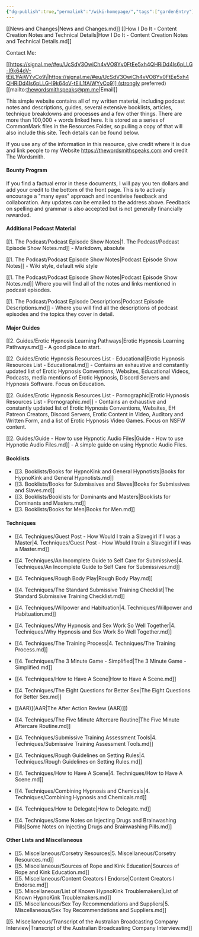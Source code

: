 ```yaml
---
{"dg-publish":true,"permalink":"/wiki-homepage/","tags":["gardenEntry"]}
---
```



[[News and Changes\|News and Changes.md]]
[[How I Do It - Content Creation Notes and Technical Details\|How I Do It - Content Creation Notes and Technical Details.md]]

Contact Me:

[[https://signal.me/#eu/UcSdV3OwiCh4vVO8Yv0FtEe5xh4QHRiDd4ls6pLLG-I9k64oV-tEiL1fAiWYvCo9\|https://signal.me/#eu/UcSdV3OwiCh4vVO8Yv0FtEe5xh4QHRiDd4ls6pLLG-I9k64oV-tEiL1fAiWYvCo9]] (strongly preferred)
[[mailto:thewordsmithspeaks@pm.me\|Email]]

This simple website contains all of my written material, including podcast notes and descriptions, guides, several extensive booklists, articles, technique breakdowns and processes and a few other things. There are more than 100,000 + words linked here. It is stored as a series of CommonMark files in the Resources Folder, so pulling a copy of that will also include this site. Tech details can be found below.

If you use any of the information in this resource, give credit where it is due and link people to my Website https://thewordsmithspeaks.com and credit The Wordsmith.

#### Bounty Program

If you find a factual error in these documents, I will pay you ten dollars and add your credit to the bottom of the front page. This is to actively encourage a "many eyes" approach and incentivise feedback and collaboration. Any updates can be emailed to the address above. Feedback on spelling and grammar is also accepted but is not generally financially rewarded.

#### Additional Podcast Material

[[1. The Podcast/Podcast Episode Show Notes\|1. The Podcast/Podcast Episode Show Notes.md]] - Markdown, absolute

[[1. The Podcast/Podcast Episode Show Notes\|Podcast Episode Show Notes]] - Wiki style, default wiki style

[[1. The Podcast/Podcast Episode Show Notes\|Podcast Episode Show Notes.md]] Where you will find all of the notes and links mentioned in podcast episodes.

[[1. The Podcast/Podcast Episode Descriptions\|Podcast Episode Descriptions.md]] - Where you will find all the descriptions of podcast episodes and the topics they cover in detail.

#### Major Guides

[[2. Guides/Erotic Hypnosis Learning Pathways\|Erotic Hypnosis Learning Pathways.md]] - A good place to start.

[[2. Guides/Erotic Hypnosis Resources List - Educational\|Erotic Hypnosis Resources List - Educational.md]] - Contains an exhaustive and constantly updated list of Erotic Hypnosis Conventions, Websites, Educational Videos, Podcasts, media mentions of Erotic Hypnosis, Discord Servers and Hypnosis Software. Focus on Education.

[[2. Guides/Erotic Hypnosis Resources List - Pornographic\|Erotic Hypnosis Resources List - Pornographic.md]] - Contains an exhaustive and constantly updated list of Erotic Hypnosis Conventions, Websites, EH Patreon Creators, Discord Servers, Erotic Content in Video, Auditory and Written Form, and a list of Erotic Hypnosis Video Games. Focus on NSFW content.

[[2. Guides/Guide - How to use Hypnotic Audio Files\|Guide - How to use Hypnotic Audio Files.md]] - A simple guide on using Hypnotic Audio Files.

#### Booklists

- [[3. Booklists/Books for HypnoKink and General Hypnotists\|Books for HypnoKink and General Hypnotists.md]]
- [[3. Booklists/Books for Submissives and Slaves\|Books for Submissives and Slaves.md]]
- [[3. Booklists/Booklists for Dominants and Masters\|Booklists for Dominants and Masters.md]]
- [[3. Booklists/Books for Men\|Books for Men.md]]

#### Techniques

- [[4. Techniques/Guest Post - How Would I train a Slavegirl if I was a Master\|4. Techniques/Guest Post - How Would I train a Slavegirl if I was a Master.md]]

- [[4. Techniques/An Incomplete Guide to Self Care for Submissives\|4. Techniques/An Incomplete Guide to Self Care for Submissives.md]]

- [[4. Techniques/Rough Body Play\|Rough Body Play.md]]
- [[4. Techniques/The Standard Submissive Training Checklist\|The Standard Submissive Training Checklist.md]]
- [[4. Techniques/Willpower and Habituation\|4. Techniques/Willpower and Habituation.md]]
- [[4. Techniques/Why Hypnosis and Sex Work So Well Together\|4. Techniques/Why Hypnosis and Sex Work So Well Together.md]]
- [[4. Techniques/The Training Process\|4. Techniques/The Training Process.md]]

- [[4. Techniques/The 3 Minute Game - Simplified\|The 3 Minute Game - Simplified.md]]
- [[4. Techniques/How to Have A Scene\|How to Have A Scene.md]]
- [[4. Techniques/The Eight Questions for Better Sex\|The Eight Questions for Better Sex.md]]
- [[AAR)](AAR\|The After Action Review (AAR)]])
- [[4. Techniques/The Five Minute Aftercare Routine\|The Five Minute Aftercare Routine.md]]

- [[4. Techniques/Submissive Training Assessment Tools\|4. Techniques/Submissive Training Assessment Tools.md]]
- [[4. Techniques/Rough Guidelines on Setting Rules\|4. Techniques/Rough Guidelines on Setting Rules.md]]
- [[4. Techniques/How to Have A Scene\|4. Techniques/How to Have A Scene.md]]
- [[4. Techniques/Combining Hypnosis and Chemicals\|4. Techniques/Combining Hypnosis and Chemicals.md]]
- [[4. Techniques/How to Delegate\|How to Delegate.md]]
- [[4. Techniques/Some Notes on Injecting Drugs and Brainwashing Pills\|Some Notes on Injecting Drugs and Brainwashing Pills.md]]

#### Other Lists and Miscellaneous

- [[5. Miscellaneous/Corsetry Resources\|5. Miscellaneous/Corsetry Resources.md]]
- [[5. Miscellaneous/Sources of Rope and Kink Education\|Sources of Rope and Kink Education.md]]
- [[5. Miscellaneous/Content Creators I Endorse\|Content Creators I Endorse.md]]
- [[5. Miscellaneous/List of Known HypnoKink Troublemakers\|List of Known HypnoKink Troublemakers.md]]
- [[5. Miscellaneous/Sex Toy Recommendations and Suppliers\|5. Miscellaneous/Sex Toy Recommendations and Suppliers.md]]

[[5. Miscellaneous/Transcript of the Australian Broadcasting Company Interview\|Transcript of the Australian Broadcasting Company Interview.md]]
